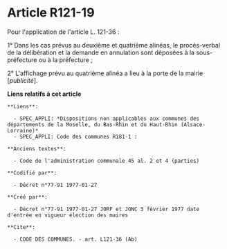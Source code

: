 # Article R121-19

Pour l'application de l'article L. 121-36 :

1° Dans les cas prévus au deuxième et quatrième alinéas, le procès-verbal de la délibération et la demande en annulation sont
déposées à la sous-préfecture ou à la préfecture ;

2° L'affichage prévu au quatrième alinéa a lieu à la porte de la mairie [*publicité*].

**Liens relatifs à cet article**

	**Liens**:

	  - SPEC_APPLI: *Dispositions non applicables aux communes des départements de la Moselle, du Bas-Rhin et du Haut-Rhin (Alsace-Lorraine)*
	  - SPEC_APPLI: Code des communes R181-1 :

	**Anciens textes**:

	  - Code de l'administration communale 45 al. 2 et 4 (parties)

	**Codifié par**:

	  - Décret n°77-91 1977-01-27

	**Créé par**:

	  - Décret n°77-91 1977-01-27 JORF et JONC 3 février 1977 date d'entrée en vigueur élection des maires

	**Cite**:

	  - CODE DES COMMUNES. - art. L121-36 (Ab)

